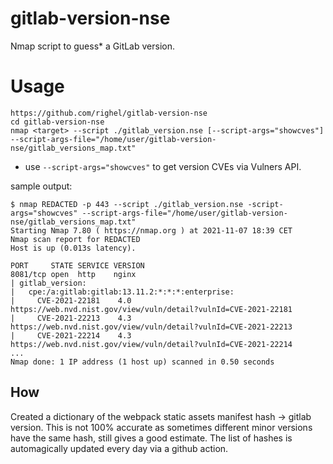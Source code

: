 # gitlab-version-nse
Nmap script to guess* a GitLab version. 

# Usage
```
https://github.com/righel/gitlab-version-nse
cd gitlab-version-nse 
nmap <target> --script ./gitlab_version.nse [--script-args="showcves"] --script-args-file="/home/user/gitlab-version-nse/gitlab_versions_map.txt"
```
* use `--script-args="showcves"` to get version CVEs via Vulners API.

sample output:
```
$ nmap REDACTED -p 443 --script ./gitlab_version.nse -script-args="showcves" --script-args-file="/home/user/gitlab-version-nse/gitlab_versions_map.txt"
Starting Nmap 7.80 ( https://nmap.org ) at 2021-11-07 18:39 CET
Nmap scan report for REDACTED
Host is up (0.013s latency).

PORT     STATE SERVICE VERSION
8081/tcp open  http    nginx
| gitlab_version: 
|   cpe:/a:gitlab:gitlab:13.11.2:*:*:*:enterprise: 
|     CVE-2021-22181    4.0     https://web.nvd.nist.gov/view/vuln/detail?vulnId=CVE-2021-22181
|     CVE-2021-22213    4.3     https://web.nvd.nist.gov/view/vuln/detail?vulnId=CVE-2021-22213
|     CVE-2021-22214    4.3     https://web.nvd.nist.gov/view/vuln/detail?vulnId=CVE-2021-22214
...
Nmap done: 1 IP address (1 host up) scanned in 0.50 seconds
```

## How
Created a dictionary of the webpack static assets manifest hash -> gitlab version. 
This is not 100% accurate as sometimes different minor versions have the same hash, still gives a good estimate.
The list of hashes is automagically updated every day via a github action.
